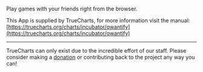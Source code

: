 Play games with your friends right from the browser.

This App is supplied by TrueCharts, for more information visit the manual: [https://truecharts.org/charts/incubator/qwantify](https://truecharts.org/charts/incubator/qwantify)

---

TrueCharts can only exist due to the incredible effort of our staff.
Please consider making a [donation](https://truecharts.org/about/sponsor) or contributing back to the project any way you can!
